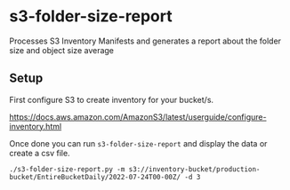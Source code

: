 # s3-folder-size-report
Processes S3 Inventory Manifests and generates a report about the folder size and object size average


## Setup

First configure S3 to create inventory for your bucket/s.

https://docs.aws.amazon.com/AmazonS3/latest/userguide/configure-inventory.html

Once done you can run `s3-folder-size-report` and display the data or create a csv file.

```shell
./s3-folder-size-report.py -m s3://inventory-bucket/production-bucket/EntireBucketDaily/2022-07-24T00-00Z/ -d 3
```
